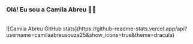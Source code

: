 ### Olá! Eu sou a Camila Abreu 👋😊
<div style = "display: inline_block"><br/>
<img[![Linkedin](https://img.shields.io/badge/LinkedIn-0077B5?style=for-the-badge&logo=linkedin&logoColor=white)] (https://www.linkedin.com/in/camila-abreu-933667239/)/>
 <img [![Replit](https://img.shields.io/badge/replit-667881?style=for-the-badge&logo=replit&logoColor=white)](https://replit.com/@CamilaAbreu2)/>
</br>
![Camila Abreu GitHub stats](https://github-readme-stats.vercel.app/api?username=camilaabreusouza25&show_icons=true&theme=dracula)
